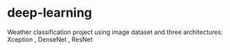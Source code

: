 # deep-learning
Weather classification project using image dataset and three architectures: Xception , DenseNet , ResNet
